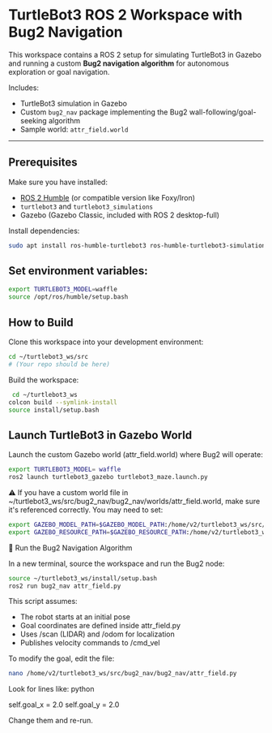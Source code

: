 # TurtleBot3 ROS 2 Workspace with Bug2 Navigation

This workspace contains a ROS 2 setup for simulating TurtleBot3 in Gazebo and running a custom **Bug2 navigation algorithm** for autonomous exploration or goal navigation.

Includes:
- TurtleBot3 simulation in Gazebo
- Custom `bug2_nav` package implementing the Bug2 wall-following/goal-seeking algorithm
- Sample world: `attr_field.world`

---

## Prerequisites

Make sure you have installed:
- [ROS 2 Humble](https://docs.ros.org/en/humble/ ) (or compatible version like Foxy/Iron)
- `turtlebot3` and `turtlebot3_simulations`
- Gazebo (Gazebo Classic, included with ROS 2 desktop-full)

Install dependencies:

```bash
sudo apt install ros-humble-turtlebot3 ros-humble-turtlebot3-simulations ros-humble-turtlebot3-gazebo
```

## Set environment variables:
```bash
export TURTLEBOT3_MODEL=waffle
source /opt/ros/humble/setup.bash
```
## How to Build 

Clone this workspace into your development environment: 
```bash
cd ~/turtlebot3_ws/src
# (Your repo should be here)
```
Build the workspace: 

```bash
 cd ~/turtlebot3_ws
colcon build --symlink-install
source install/setup.bash
```
## Launch TurtleBot3 in Gazebo World 

Launch the custom Gazebo world (attr_field.world) where Bug2 will operate: 

```bash
export TURTLEBOT3_MODEL= waffle
ros2 launch turtlebot3_gazebo turtlebot3_maze.launch.py
```
 
⚠️ If you have a custom world file in ~/turtlebot3_ws/src/bug2_nav/bug2_nav/worlds/attr_field.world, make sure it's referenced correctly. You may need to set: 
    
```bash
export GAZEBO_MODEL_PATH=$GAZEBO_MODEL_PATH:/home/v2/turtlebot3_ws/src/bug2_nav/bug2_nav/models
export GAZEBO_RESOURCE_PATH=$GAZEBO_RESOURCE_PATH:/home/v2/turtlebot3_ws/src/bug2_nav/bug2_nav/worlds
```

🧠 Run the Bug2 Navigation Algorithm 

In a new terminal, source the workspace and run the Bug2 node: 

```bash
source ~/turtlebot3_ws/install/setup.bash
ros2 run bug2_nav attr_field.py
 ```
This script assumes: 

- The robot starts at an initial pose
- Goal coordinates are defined inside attr_field.py
- Uses /scan (LIDAR) and /odom for localization
- Publishes velocity commands to /cmd_vel
         
To modify the goal, edit the file: 

```bash
nano /home/v2/turtlebot3_ws/src/bug2_nav/bug2_nav/attr_field.py
```
Look for lines like: 
python

self.goal_x = 2.0
self.goal_y = 2.0
 
Change them and re-run. 
